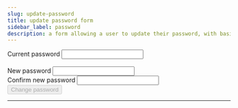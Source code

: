 ```yaml
---
slug: update-password
title: update password form
sidebar_label: password
description: a form allowing a user to update their password, with basic input validation - it will POST the input values on submit
---
```


<script src="/js/new-password-match.js" defer="defer"></script>

<div class="container margin-vert--xl">
  <div class="row">
    <div class="card col col--12 padding--md">
      <form
        action="/account"
        class="card__body"
        method="POST"
      >
        <div class="row margin-bottom--md">
          <label for="currentPassword" class="col col--3">Current password</label>
          <input
            autocapitalize="none"
            autocomplete="current-password"
            autocorrect="none"
            id="currentPassword"
            name="currentPassword"
            required
            spellcheck="false"
            type="password"
          />
        </div>
        <br/>
        <div class="row margin-bottom--md">
          <label for="newPassword" class="col col--3">New password</label>
          <input
            autocapitalize="none"
            autocomplete="new-password"
            autocorrect="none"
            id="newPassword"
            name="newPassword"
            required
            spellcheck="false"
            type="password"
          />
        </div>
        <div class="row margin-bottom--md">
          <label for="newPasswordRetype" class="col col--3">Confirm new password</label>
          <input
            autocapitalize="none"
            autocomplete="new-password"
            autocorrect="none"
            id="newPasswordRetype"
            name="newPasswordRetype"
            required
            spellcheck="false"
            type="password"
          />
        </div>
        <div
          class="row margin-bottom--md"
          id="error-container"
          style="color: red; display: none;"
        >
          <div class="col">The passwords do not match</div>
        </div>
        <div class="row">
          <div class="col">
            <button type="submit" class="button button--primary" disabled>Change password</button>
          </div>
        </div>
      </form>
    </div>
  </div>
</div>
<hr/>
